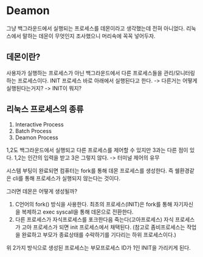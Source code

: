 # Deamon

그냥 백그라운드에서 실행되는 프로세스를 데몬이라고 생각했는데 전혀 아니었다.
리눅스에서 말하는 데몬이 무엇인지 조사했으니 머리속에 꼭꼭 넣어두자.

## 데몬이란?

사용자가 실행하는 프로세스가 아닌 백그라운드에서 다른 프로세스들을 관리/모니터링 하는 프로세스이다.
INIT 프로세스 바로 아래에서 실행된다고 한다.
	-> 다른거는 어떻게 실행된다는거지?
	-> INIT이 뭐지?

## 리눅스 프로세스의 종류

1. Interactive Process
2. Batch Process
3. Deamon Process

1,2도 백그라운드에서 실행되고 다른 프로세스를 제어할 수 있지만 3과는 다른 점이 있다.
1,2는 인간의 입력을 받고 3은 그렇지 않다. -> 터미널 제어의 유무

시스템 부팅이 완료되면 컴퓨터는 fork를 통해 데몬 프로세스를 생성한다.
즉 쉘환경같은 cli를 통해 프로세스가 실행되지 않는다는 것이다.

그러면 데몬은 어떻게 생성될까?
1. C언어의 fork() 방식을 사용한다.
최초의 프로세스(INIT)은 fork를 통해 자기자신을 복제하고 exec syscall을 통해 데몬으로 전환한다.
2. 다른 프로세스가 자식프로세스를 포크한다음 죽는다(고아프로세스)
자식 프로세스가 고아 프로세스가 되면 init 프로세스에서 채택된다.
(참고로 좀비프로세스는 작업을 완료하고 부모가 종료상태를 수락하기를 기다리는 하위 프로세스이다.)

위 2가지 방식으로 생성된 프로세스는 부모프로세스 ID가 1인 INIT을 가리키게 된다.
